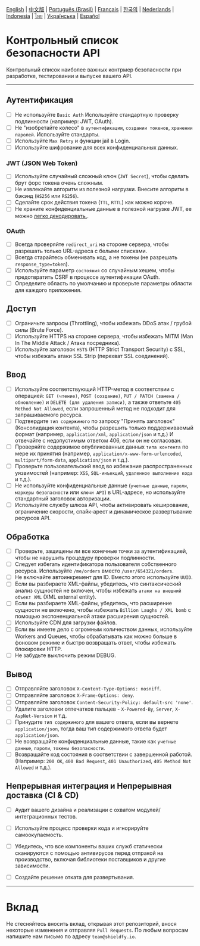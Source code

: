[English](./README.md) | [中文版](./README-zh.md) | [Português (Brasil)](./README-pt_BR.md) | [Français](./README-fr.md) | [한국의](./README-ko.md) | [Nederlands](./README-nl.md) | [Indonesia](./README-id.md) | [ไทย](./README-th.md) | [Українська](./README-uk.md) | [Español](./README-es.md)

# Контрольный список безопасности API
Контрольный список наиболее важных контрмер безопасности при разработке, тестировании и выпуске вашего API.

------------------------------------------------------------------------------
## Аутентификация
- [ ] Не используйте `Basic Auth` Используйте стандартную проверку подлинности (например: JWT, OAuth).
- [ ] Не "изобретайте колесо" в `аутентификации`, `создании токенов`, `хранении паролей`. Используйте стандарты.
- [ ] Используйте `Max Retry` и функции jail в Login.
- [ ] Используйте шифрование для всех конфиденциальных данных.

### JWT (JSON Web Token)
- [ ] Используйте случайный сложный ключ (`JWT Secret`), чтобы сделать брут форс токена очень сложным.
- [ ] Не извлекайте алгоритм из полезной нагрузки. Внесите алгоритм в бэкэнд (`HS256` или `RS256`).
- [ ] Сделайте срок действия токена (`TTL`, `RTTL`) как можно короче.
- [ ] Не храните конфиденциальные данные в полезной нагрузке JWT, ее можно [легко декодировать.](https://jwt.io/#debugger-io).

### OAuth
- [ ] Всегда проверяйте `redirect_uri` на стороне сервера, чтобы разрешать только URL-адреса с белыми списками.
- [ ] Всегда старайтесь обменивать код, а не токены (не разрешать `response_type=token`).
- [ ] Используйте параметр `состояния` со случайным хешем, чтобы предотвратить CSRF в процессе аутентификации OAuth.
- [ ] Определите область по умолчанию и проверьте параметры области для каждого приложения.

## Доступ
- [ ] Ограничьте запросы (Throttling), чтобы избежать DDoS атак / грубой силы (Brute Force).
- [ ] Используйте HTTPS на стороне сервера, чтобы избежать MITM (Man In The Middle Attack / Атака посредника).
- [ ] Используйте заголовок `HSTS` (HTTP Strict Transport Security) с SSL, чтобы избежать атаки SSL Strip (перехват SSL соединений).

## Ввод
- [ ] Используйте соответствующий HTTP-метод в соответствии с операцией: `GET (чтение)`, `POST (создание)`, `PUT / PATCH (замена / обновление)` и `DELETE (для удаления записи)`, а также ответьте `405 Method Not Allowed`, если запрошенный метод не подходит для запрашиваемого ресурса.
- [ ] Подтвердите `тип содержимого` по запросу "Принять заголовок" (Консолидация контента), чтобы разрешить только поддерживаемый формат (например, `application/xml`, `application/json` и т.д.) И отвечайте с недопустимым ответом 406, если он не согласован.
- [ ] Проверяйте содержимое опубликованных данных `типа контента` по мере их принятия (например, `application/x-www-form-urlencoded`, `multipart/form-data`, `application/json` и т.д.).
- [ ] Проверьте пользовательский ввод во избежание распространенных уязвимостей (например: `XSS`, `SQL-инъекций`, `удаленное выполнение кода` и т.д.).
- [ ] Не используйте конфиденциальные данные (`учетные данные`, `пароли`, `маркеры безопасности` или `ключи API`) в URL-адресе, но используйте стандартный заголовок авторизации.
- [ ] Используйте службу шлюза API, чтобы активировать кеширование, ограничение скорости, спайк-арест и динамическое развертывание ресурсов API.

## Обработка
- [ ] Проверьте, защищены ли все конечные точки за аутентификацией, чтобы не нарушить процедуру проверки подлинности.
- [ ] Следует избегать идентификатора пользователя собственного ресурса. Используйте `/me/orders` вместо `/user/654321/orders`.
- [ ] Не включайте автоинкремент для ID. Вместо этого используйте `UUID`.
- [ ] Если вы разбираете XML-файлы, убедитесь, что синтаксический анализ сущностей не включен, чтобы избежать `атаки на внешний объект XML` (XML external entity).
- [ ] Если вы разбираете XML-файлы, убедитесь, что расширение сущности не включено, чтобы избежать `Billion Laughs / XML bomb` с помощью экспоненциальной атаки расширения сущностей.
- [ ] Используйте CDN для загрузки файлов.
- [ ] Если вы имеете дело с огромным количеством данных, используйте Workers and Queues, чтобы обрабатывать как можно больше в фоновом режиме и быстро возвращать ответ, чтобы избежать блокировки HTTP.
- [ ] Не забудьте выключить режим DEBUG.

## Вывод
- [ ] Отправляйте заголовок `X-Content-Type-Options: nosniff`.
- [ ] Отправляйте заголовок `X-Frame-Options: deny`.
- [ ] Отправляйте заголовок `Content-Security-Policy: default-src 'none'`.
- [ ] Удалите заголовки отпечатков пальцев - `X-Powered-By`, `Server`, `X-AspNet-Version` и т.д.
- [ ] Принудите `тип содержимого` для вашего ответа, если вы вернете `application/json`, тогда ваш тип содержимого ответа будет `application/json`.
- [ ] Не возвращайте конфиденциальные данные, такие как `учетные данные`, `пароли`, `токены безопасности`.
- [ ] Возвращайте код состояния в соответствии с завершенной работой. (Например: `200 OK`, `400 Bad Request`, `401 Unauthorized`, `405 Method Not Allowed` и т.д.).

## Непрерывная интеграция и Непрерывная доставка (CI & CD)
- [ ] Аудит вашего дизайна и реализации с охватом модулей/интеграционных тестов.
- [ ] Используйте процесс проверки кода и игнорируйте самоокупаемость.
- [ ] Убедитесь, что все компоненты ваших служб статически сканируются с помощью антивирусов перед отпракой на производство, включая библиотеки поставщиков и другие зависимости.
- [ ] Создайте решение отката для развертывания.


------------------------------------------------------------------------------

# Вклад
Не стесняйтесь вносить вклад, открывая этот репозиторий, внося некоторые изменения и отправляя `Pull Requests`. По любым вопросам напишите нам письмо по адресу `team@shieldfy.io`.
